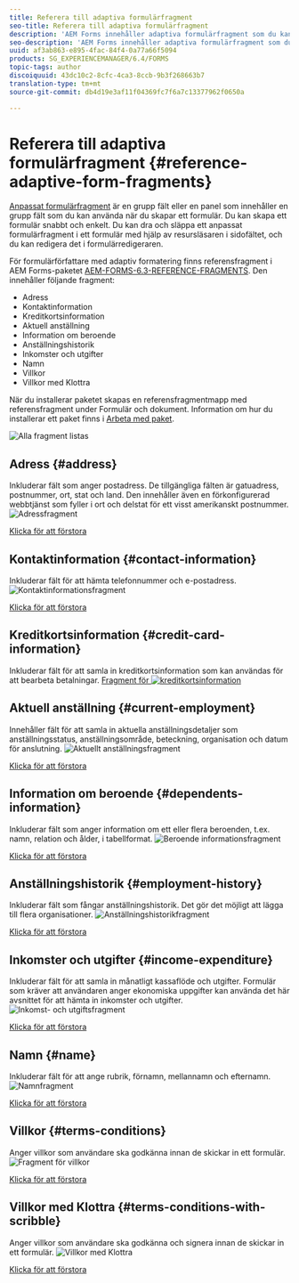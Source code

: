```yaml
---
title: Referera till adaptiva formulärfragment
seo-title: Referera till adaptiva formulärfragment
description: 'AEM Forms innehåller adaptiva formulärfragment som du kan använda som resurser för att snabbt skapa ett formulär. '
seo-description: 'AEM Forms innehåller adaptiva formulärfragment som du kan använda som resurser för att snabbt skapa ett formulär. '
uuid: af3ab863-e895-4fac-84f4-0a77a66f5094
products: SG_EXPERIENCEMANAGER/6.4/FORMS
topic-tags: author
discoiquuid: 43dc10c2-8cfc-4ca3-8ccb-9b3f268663b7
translation-type: tm+mt
source-git-commit: db4d19e3af11f04369fc7f6a7c13377962f0650a

---
```



# Referera till adaptiva formulärfragment {#reference-adaptive-form-fragments}

[Anpassat formulärfragment](/help/forms/using/adaptive-form-fragments.md) är en grupp fält eller en panel som innehåller en grupp fält som du kan använda när du skapar ett formulär. Du kan skapa ett formulär snabbt och enkelt. Du kan dra och släppa ett anpassat formulärfragment i ett formulär med hjälp av resursläsaren i sidofältet, och du kan redigera det i formulärredigeraren.

För formulärförfattare med adaptiv formatering finns referensfragment i AEM Forms-paketet [AEM-FORMS-6.3-REFERENCE-FRAGMENTS](https://www.adobeaemcloud.com/content/marketplace/marketplaceProxy.html?packagePath=/content/companies/public/adobe/packages/cq630/fd/AEM-FORMS-6.3-REFERENCE-FRAGMENTS). Den innehåller följande fragment:

* Adress
* Kontaktinformation
* Kreditkortsinformation
* Aktuell anställning
* Information om beroende
* Anställningshistorik
* Inkomster och utgifter
* Namn
* Villkor
* Villkor med Klottra

När du installerar paketet skapas en referensfragmentmapp med referensfragment under Formulär och dokument. Information om hur du installerar ett paket finns i [Arbeta med paket](/help/sites-administering/package-manager.md).

![Alla fragment listas](assets/ootb-frags.png)

## Adress {#address}

Inkluderar fält som anger postadress. De tillgängliga fälten är gatuadress, postnummer, ort, stat och land. Den innehåller även en förkonfigurerad webbtjänst som fyller i ort och delstat för ett visst amerikanskt postnummer.
![Adressfragment](assets/address.png)

[Klicka för att förstora](assets/address.png)

## Kontaktinformation {#contact-information}

Inkluderar fält för att hämta telefonnummer och e-postadress.
![Kontaktinformationsfragment](assets/contact-info.png)

[Klicka för att förstora](assets/contact-info-1.png)

## Kreditkortsinformation {#credit-card-information}

Inkluderar fält för att samla in kreditkortsinformation som kan användas för att bearbeta betalningar.
[ Fragment för ![kreditkortsinformation](assets/cc-info.png)](assets/cc-info-1.png)

## Aktuell anställning {#current-employment}

Innehåller fält för att samla in aktuella anställningsdetaljer som anställningsstatus, anställningsområde, beteckning, organisation och datum för anslutning.
![Aktuellt anställningsfragment](assets/current-emp.png)

[Klicka för att förstora](assets/current-emp-1.png)

## Information om beroende {#dependents-information}

Inkluderar fält som anger information om ett eller flera beroenden, t.ex. namn, relation och ålder, i tabellformat.
![Beroende informationsfragment](assets/dependents-info.png)

[Klicka för att förstora](assets/dependents-info-1.png)

## Anställningshistorik {#employment-history}

Inkluderar fält som fångar anställningshistorik. Det gör det möjligt att lägga till flera organisationer.
![Anställningshistorikfragment](assets/emp-history.png)

[Klicka för att förstora](assets/emp-history-1.png)

## Inkomster och utgifter {#income-expenditure}

Inkluderar fält för att samla in månatligt kassaflöde och utgifter. Formulär som kräver att användaren anger ekonomiska uppgifter kan använda det här avsnittet för att hämta in inkomster och utgifter.
![Inkomst- och utgiftsfragment](assets/income.png)

[Klicka för att förstora](assets/income-1.png)

## Namn {#name}

Inkluderar fält för att ange rubrik, förnamn, mellannamn och efternamn.
![Namnfragment](assets/name.png)

[Klicka för att förstora](assets/name-1.png)

## Villkor {#terms-conditions}

Anger villkor som användare ska godkänna innan de skickar in ett formulär.
![Fragment för villkor](assets/tnc.png)

[Klicka för att förstora](assets/tnc-1.png)

## Villkor med Klottra {#terms-conditions-with-scribble}

Anger villkor som användare ska godkänna och signera innan de skickar in ett formulär.
![Villkor med Klottra](assets/tnc-scribble.png)

[Klicka för att förstora](assets/tnc-scribble-1.png)